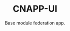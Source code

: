 <h1 style="text-align: center">CNAPP-UI</h1>

<div style="text-align: center">
  <p>Base module federation app.<p>
</div>

